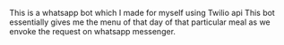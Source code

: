This is a whatsapp bot which I made for myself using Twilio api
This bot essentially gives me the menu of that day of that particular meal as we envoke the request on whatsapp messenger. 
